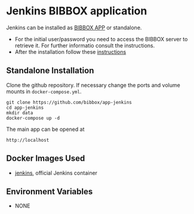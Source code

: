 # Jenkins BIBBOX application

Jenkins can be installed as [BIBBOX APP](https://bibbox.readthedocs.io/en/latest/ "BIBBOX App Store") or standalone. 

* For the initial user/password you need to access the BIBBOX server to retrieve it. For further informatio consult the instructions.
* After the installation follow these [instructions](INSTALL-APP.md)

## Standalone Installation

Clone the github repository. If necessary change the ports and volume mounts in `docker-compose.yml`.  

```
git clone https://github.com/bibbox/app-jenkins
cd app-jenkins
mkdir data
docker-compose up -d
```

The main app can be opened at 

```
http://localhost
```

## Docker Images Used 

 * [jenkins]([https://hub.docker.com/_/mysql/](https://hub.docker.com/layers/jenkins/jenkins/2.411/images/sha256-b31864140a1fe9ebb2a779b260b7360a61c41dd31aa673212549cb8b2dc99420?context=explore)https://hub.docker.com/layers/jenkins/jenkins/2.411/images/sha256-b31864140a1fe9ebb2a779b260b7360a61c41dd31aa673212549cb8b2dc99420?context=explore]), official Jenkins container

## Environment Variables
  * NONE

